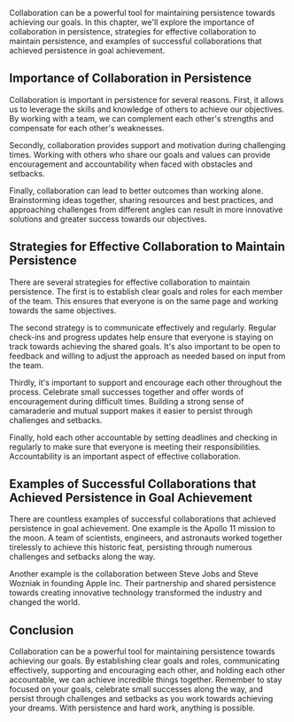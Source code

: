 
Collaboration can be a powerful tool for maintaining persistence towards achieving our goals. In this chapter, we'll explore the importance of collaboration in persistence, strategies for effective collaboration to maintain persistence, and examples of successful collaborations that achieved persistence in goal achievement.

Importance of Collaboration in Persistence
------------------------------------------

Collaboration is important in persistence for several reasons. First, it allows us to leverage the skills and knowledge of others to achieve our objectives. By working with a team, we can complement each other's strengths and compensate for each other's weaknesses.

Secondly, collaboration provides support and motivation during challenging times. Working with others who share our goals and values can provide encouragement and accountability when faced with obstacles and setbacks.

Finally, collaboration can lead to better outcomes than working alone. Brainstorming ideas together, sharing resources and best practices, and approaching challenges from different angles can result in more innovative solutions and greater success towards our objectives.

Strategies for Effective Collaboration to Maintain Persistence
--------------------------------------------------------------

There are several strategies for effective collaboration to maintain persistence. The first is to establish clear goals and roles for each member of the team. This ensures that everyone is on the same page and working towards the same objectives.

The second strategy is to communicate effectively and regularly. Regular check-ins and progress updates help ensure that everyone is staying on track towards achieving the shared goals. It's also important to be open to feedback and willing to adjust the approach as needed based on input from the team.

Thirdly, it's important to support and encourage each other throughout the process. Celebrate small successes together and offer words of encouragement during difficult times. Building a strong sense of camaraderie and mutual support makes it easier to persist through challenges and setbacks.

Finally, hold each other accountable by setting deadlines and checking in regularly to make sure that everyone is meeting their responsibilities. Accountability is an important aspect of effective collaboration.

Examples of Successful Collaborations that Achieved Persistence in Goal Achievement
-----------------------------------------------------------------------------------

There are countless examples of successful collaborations that achieved persistence in goal achievement. One example is the Apollo 11 mission to the moon. A team of scientists, engineers, and astronauts worked together tirelessly to achieve this historic feat, persisting through numerous challenges and setbacks along the way.

Another example is the collaboration between Steve Jobs and Steve Wozniak in founding Apple Inc. Their partnership and shared persistence towards creating innovative technology transformed the industry and changed the world.

Conclusion
----------

Collaboration can be a powerful tool for maintaining persistence towards achieving our goals. By establishing clear goals and roles, communicating effectively, supporting and encouraging each other, and holding each other accountable, we can achieve incredible things together. Remember to stay focused on your goals, celebrate small successes along the way, and persist through challenges and setbacks as you work towards achieving your dreams. With persistence and hard work, anything is possible.
